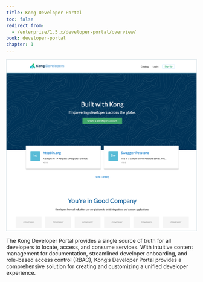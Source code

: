 ```yaml
---
title: Kong Developer Portal
toc: false
redirect_from:
  - /enterprise/1.5.x/developer-portal/overview/
book: developer-portal
chapter: 1
---
```


![Dev Portal](/assets/images/docs/dev-portal/dev-portal-homepage.png)

The Kong Developer Portal provides a single source of truth for all developers
to locate, access, and consume services. With intuitive content management for
documentation, streamlined developer onboarding, and role-based access control
(RBAC), Kong’s Developer Portal provides a comprehensive solution for creating
and customizing a unified developer experience.
